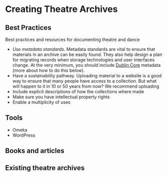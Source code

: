 # Creating Theatre Archives

## Best Practices

Best practices and resources for documenting theatre and dance

- *Use metadata standards*. Metadata standards are vital to ensure that materials in an archive can be easily found. They also help design a plan for migrating records when storage technologies and user interfaces change. At the very minimum, you should include [Dublin Core](http://www.dcc.ac.uk/resources/metadata-standards/dublin-core) metadata (more about how to do this below). 
- Have a sustainability pathway. Uploading material to a website is a good way to ensure that many people have access to a collection. But what will happen to it in 10 or 50 years from now? We recommend uploading
- Include explicit descriptions of how the collections where made
- Make sure you have intellectual property rights
- Enable a multiplicity of uses

## Tools

- Omeka
- WordPress

## Books and articles

## Existing theatre archives
